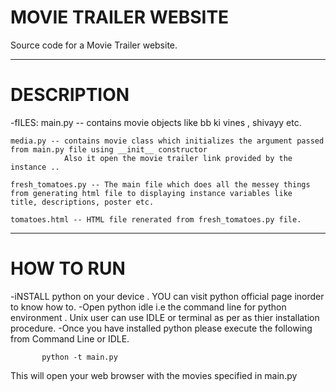 # MOVIE TRAILER WEBSITE
Source code for a Movie Trailer website.
 
 
------------------------------------------------------------------------------------------------------------------------------------------

# DESCRIPTION

 -fILES:
    main.py  -- contains movie objects like bb ki vines , shivayy etc.
    
    media.py -- contains movie class which initializes the argument passed from main.py file using __init__ constructor
                Also it open the movie trailer link provided by the instance ..
                
    fresh_tomatoes.py -- The main file which does all the messey things from generating html file to displaying instance variables like                             title, descriptions, poster etc.
    
    tomatoes.html -- HTML file renerated from fresh_tomatoes.py file.
    
    
------------------------------------------------------------------------------------------------------------------------------------------

# HOW TO RUN

 -iNSTALL python on your device . YOU can visit python official page inorder to know how to.
 -Open python idle i.e the command line for python environment . Unix user can use IDLE or terminal as per as thier installation             procedure.
 -Once you have installed python please execute the following from Command Line or IDLE.

           python -t main.py
           
   This will open your web browser with the movies specified in main.py
